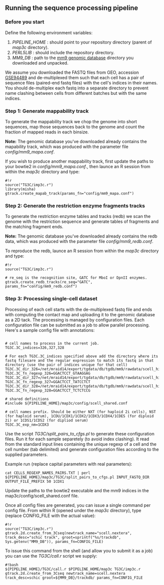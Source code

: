 ## Running the sequence processing pipeline ##

### Before you start ###
Define the following environment variables:

1. _PIPELINE_HOME_ : should point to your repository directory (parent of _map3c_ directory).
2. _PERL5LIB_      : should include the repository directory.
3. _MM9_DB_ : path to the [mm9 genomic database](http://www.wisdom.weizmann.ac.il/~lubling/schic2/schic2_mm9_db.tar.gz) directory you downloaded and unpacked.

We assume you downloaded the FASTQ files from GEO, accession [GSE94489](http://www.ncbi.nlm.nih.gov/geo/query/acc.cgi?acc=GSE94489) and de-multiplexed them such that each cell has a pair of sequence files (paired-end fastq files) with the cell's indices in their names. You should de-multiplex each fastq into a separate directory to prevent name clashing between cells from different batches but with the same indices.

### Step 1: Generate mappability track ###
To generate the mappability track we chop the genome into short sequences, map those sequences back to the genome and count the fraction of mapped reads in each binsize.

**Note:** The genomic database you've downloaded already contains the mapability track, which was produced with the parameter file _config/mm9_mapa.conf_.

If you wish to produce another mappability track, first update the paths to your bowtie2 in _config/mm9_mapa.conf_., then launce an R session from within the _map3c_ directory and type:

```
#!r
source("TG3C/imp3c.r")
library(misha)
gtrack.create_mapab_track(params_fn="config/mm9_mapa.conf")
```

### Step 2: Generate the restriction enzyme fragments tracks ###
To generate the restriction enzyme tables and tracks (redb) we scan the genome with the restriction sequence and generate tables of fragments and the matching fragment ends.

**Note:** The genomic database you've downloaded already contains the redb data, which was produced with the parameter file _config/mm9_redb.conf_.

To reproduce the redb, launce an R session from within the _map3c_ directory and type:

```
#!r
source("TG3C/imp3c.r")

# re_seq is the recognition site, GATC for MboI or DpnII enzymes.
gtrack.create_redb_tracks(re_seq="GATC", params_fn="config/mm9_redb.conf")
```

### Step 3: Processing single-cell dataset
Processing of each cell starts with the de-multiplexed fastq file and ends with computing the contact map and uploading it to the genomic database as a 2D tack. The processing is managed by configuration files. Each configuration file can be submitted as a job to allow parallel processing.
Here's a sample config file with annotations:

```

# cell names to process in the current job. 
TG3C.3C_indices=326,327,328

# For each TG3C.3C_indices specified above add the directory where its fastq filesare and the regular expression to match its fastq in that directory (use the pair of indices unique for that cell)
TG3C.3C_dir_326=/net/mraid14/export/tgdata/db/tgdb/mm9/rawdata/scell_hic/cells_hyb_apr_2016/Sample_3222/
TG3C.3C_fn_regexp_326=GGACTCCT_GTAAGGAG
TG3C.3C_dir_327=/net/mraid14/export/tgdata/db/tgdb/mm9/rawdata/scell_hic/cells_hyb_apr_2016/Sample_3222/
TG3C.3C_fn_regexp_327=GGACTCCT_TATCCTCT
TG3C.3C_dir_328=/net/mraid14/export/tgdata/db/tgdb/mm9/rawdata/scell_hic/cells_hyb_apr_2016/Sample_3222/
TG3C.3C_fn_regexp_328=GGACTCCT_TCTCTCCG

# shared definitions
#include ${PIPELINE_HOME}/map3c/config/scell_shared.conf

# cell names prefix. Should be either NXT (for haploid 2i cells), NST (for haploid serum), 1CDU/1CDX1/1CDX2/1CDX3/1CDX4/1CDES (for diploid 2i) or 1CDS1/1CDS2 (for dipliod serum)
TG3C.3C_exp_nm=1CDX3

```

Use the script _TG3C/split_pairs_to_cfgs.pl_ to generate these configuration files. Run it for each sample separetely (to avoid index clashing). It read from the standard input lines containing the unique regexp of a cell and the cell number (tab delimited) and generate configuration files according to the supplied parameters. 

Example run (replace capital parameters with real parameters):

```
cat CELLS_REGEXP_NAMES_PAIRS.TXT | perl ${PIPELINE_HOME}/map3c/TG3C/split_pairs_to_cfgs.pl INPUT_FASTQ_DIR OUTPUT_FILE_PREFIX 50 1CDX1
```

Update the paths to the bowtie2 executable and the mm9 indices in the map3c/config/scell_shared.conf file.

Once all config files are generated, you can issue a single command per config file. From within R (opened under the _map3c_ directory), type (replace CONFIG_FILE with the actual value):

```
#!r
source("TG3C/imp3c.r")
gtrack.2d.create_from_3Cseq(newtrack_name="scell.nextera", track_desc="schic track", groot=sprintf("%s/trackdb", Sys.getenv("MM9_DB")), params_fn=CONFIG_FILE)

```

To issue this command from the shell (and allow you to submit it as a job) you can use the _TG3C/call.r_ script we supply:
```
#!bash
${PIPELINE_HOME}/TG3C/call.r $PIPELINE_HOME/map3c TG3C/imp3c.r gtrack.2d.create_from_3Cseq newtrack_name=scell.nextera track_desc=schic groot=${MM9_DB}/trackdb/ params_fn=CONFIG_FILE


```









